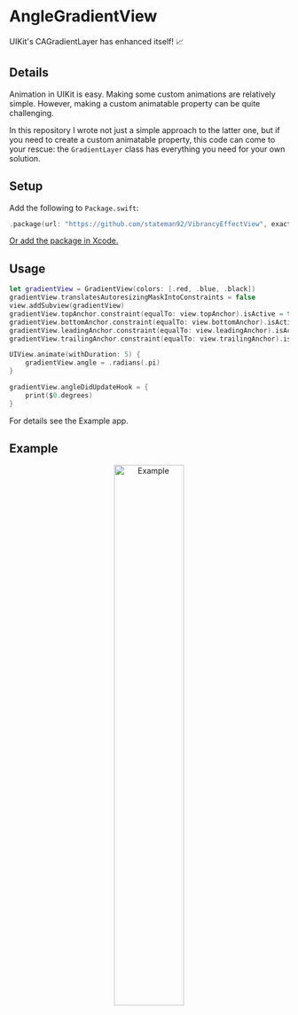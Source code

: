 # AngleGradientView
UIKit's CAGradientLayer has enhanced itself! 📈

## Details

Animation in UIKit is easy. Making some custom animations are relatively simple. However, making a custom animatable property can be quite challenging.

In this repository I wrote not just a simple approach to the latter one, but if you need to create a custom animatable property, this code can come to your rescue: the `GradientLayer` class has everything you need for your own solution.

## Setup

Add the following to `Package.swift`:

```swift
.package(url: "https://github.com/stateman92/VibrancyEffectView", exact: .init(0, 0, 1))
```

[Or add the package in Xcode.](https://developer.apple.com/documentation/xcode/adding_package_dependencies_to_your_app)

## Usage

```swift
let gradientView = GradientView(colors: [.red, .blue, .black])
gradientView.translatesAutoresizingMaskIntoConstraints = false
view.addSubview(gradientView)
gradientView.topAnchor.constraint(equalTo: view.topAnchor).isActive = true
gradientView.bottomAnchor.constraint(equalTo: view.bottomAnchor).isActive = true
gradientView.leadingAnchor.constraint(equalTo: view.leadingAnchor).isActive = true
gradientView.trailingAnchor.constraint(equalTo: view.trailingAnchor).isActive = true

UIView.animate(withDuration: 5) {
    gradientView.angle = .radians(.pi)
}

gradientView.angleDidUpdateHook = {
    print($0.degrees)
}
```

For details see the Example app.

## Example

<p style="text-align:center;"><img src="https://github.com/stateman92/AngleGradientView/blob/main/Resources/screenrecording.gif?raw=true" width="50%" alt="Example"></p>
